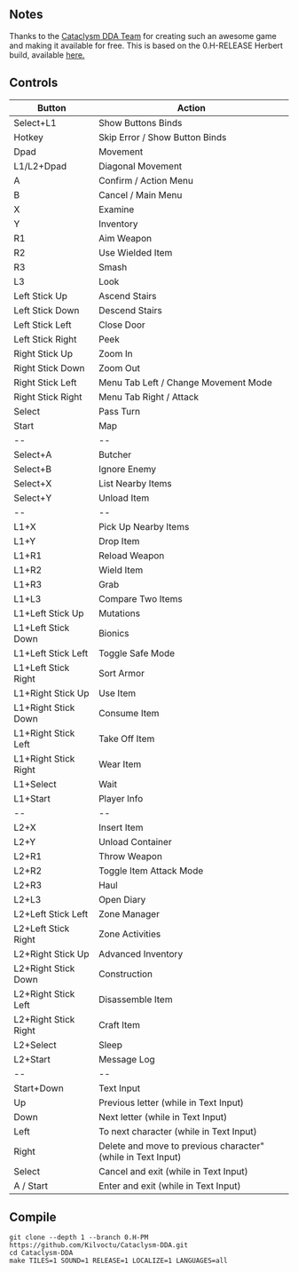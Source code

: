 ## Notes

Thanks to the [Cataclysm DDA Team](https://github.com/CleverRaven/Cataclysm-DDA) for creating such an awesome game and making it available for free.
This is based on the 0.H-RELEASE Herbert build, available [here.](https://cataclysmdda.org/releases/)

## Controls

| Button | Action |
|--|--| 
|Select+L1|Show Buttons Binds|
|Hotkey|Skip Error / Show Button Binds|
|Dpad|Movement|
|L1/L2+Dpad|Diagonal Movement|
|A|Confirm / Action Menu|
|B|Cancel / Main Menu|
|X|Examine|
|Y|Inventory|
|R1|Aim Weapon|
|R2|Use Wielded Item|
|R3|Smash|
|L3|Look|
|Left Stick Up|Ascend Stairs|
|Left Stick Down|Descend Stairs|
|Left Stick Left|Close Door|
|Left Stick Right|Peek|
|Right Stick Up|Zoom In|
|Right Stick Down|Zoom Out|
|Right Stick Left|Menu Tab Left / Change Movement Mode|
|Right Stick Right|Menu Tab Right / Attack|
|Select|Pass Turn|
|Start|Map|
|--|--|
|Select+A|Butcher|
|Select+B|Ignore Enemy|
|Select+X|List Nearby Items|
|Select+Y|Unload Item|
|--|--|
|L1+X|Pick Up Nearby Items|
|L1+Y|Drop Item|
|L1+R1|Reload Weapon|
|L1+R2|Wield Item|
|L1+R3|Grab|
|L1+L3|Compare Two Items|
|L1+Left Stick Up|Mutations|
|L1+Left Stick Down|Bionics|
|L1+Left Stick Left|Toggle Safe Mode|
|L1+Left Stick Right|Sort Armor|
|L1+Right Stick Up|Use Item|
|L1+Right Stick Down|Consume Item|
|L1+Right Stick Left|Take Off Item|
|L1+Right Stick Right|Wear Item|
|L1+Select|Wait|
|L1+Start|Player Info|
|--|--|
|L2+X|Insert Item|
|L2+Y|Unload Container|
|L2+R1|Throw Weapon|
|L2+R2|Toggle Item Attack Mode|
|L2+R3|Haul|
|L2+L3|Open Diary|
|L2+Left Stick Left|Zone Manager|
|L2+Left Stick Right|Zone Activities|
|L2+Right Stick Up|Advanced Inventory|
|L2+Right Stick Down|Construction|
|L2+Right Stick Left|Disassemble Item|
|L2+Right Stick Right|Craft Item|
|L2+Select|Sleep|
|L2+Start|Message Log|
|--|--|
|Start+Down|Text Input|
|Up|Previous letter (while in Text Input)|
|Down|Next letter (while in Text Input)|
|Left|To next character (while in Text Input)|
|Right|Delete and move to previous character" (while in Text Input)|
|Select|Cancel and exit (while in Text Input)|
|A / Start|Enter and exit (while in Text Input)|


## Compile

```shell
git clone --depth 1 --branch 0.H-PM https://github.com/Kilvoctu/Cataclysm-DDA.git
cd Cataclysm-DDA
make TILES=1 SOUND=1 RELEASE=1 LOCALIZE=1 LANGUAGES=all
```
